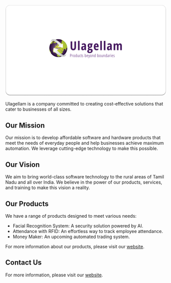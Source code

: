 ![Ulagellam Cover Image](https://github.com/Ulagellam/.github/blob/main/ulagellam-cover.png)

Ulagellam is a company committed to creating cost-effective solutions that cater to businesses of all sizes. 

## Our Mission

Our mission is to develop affordable software and hardware products that meet the needs of everyday people and help businesses achieve maximum automation. We leverage cutting-edge technology to make this possible.

## Our Vision

We aim to bring world-class software technology to the rural areas of Tamil Nadu and all over India. We believe in the power of our products, services, and training to make this vision a reality.

## Our Products

We have a range of products designed to meet various needs:

- Facial Recognition System: A security solution powered by AI.
- Attendance with RFID: An effortless way to track employee attendance.
- Money Maker: An upcoming automated trading system.

For more information about our products, please visit our [website](https://ulagellam.com/).

## Contact Us

For more information, please visit our [website](https://ulagellam.com/).
